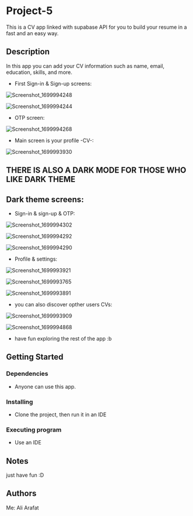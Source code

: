 # Project-5

This is a CV app linked with supabase API for you to build your resume in a fast and an easy way.

## Description

In this app you can add your CV information such as name, email, education, skills, and more.

* First Sign-in & Sign-up screens:
  
![Screenshot_1699994248](https://github.com/AliArafat4/Project-5/assets/84300173/98c90c8e-1e9c-45aa-beaa-a235367d0d89)

![Screenshot_1699994244](https://github.com/AliArafat4/Project-5/assets/84300173/1b969573-ace4-49b5-ae02-f063474dbdbb)




* OTP screen:
  
![Screenshot_1699994268](https://github.com/AliArafat4/Project-5/assets/84300173/9192f67d-707b-4a5c-b9b1-ed4d7ec8a75f)


* Main screen is your profile -CV-:


![Screenshot_1699993930](https://github.com/AliArafat4/Project-5/assets/84300173/ec4f2897-89da-4cc4-b87e-8b29ed4eaee2)


## THERE IS ALSO A DARK MODE FOR THOSE WHO LIKE DARK THEME


## Dark theme screens:

* Sign-in & sign-up & OTP:

![Screenshot_1699994302](https://github.com/AliArafat4/Project-5/assets/84300173/daffc2b6-d61b-4233-94e4-695666421e3a)

![Screenshot_1699994292](https://github.com/AliArafat4/Project-5/assets/84300173/31e0283c-409a-4d2b-a73a-9fd68f8b5c5d)

![Screenshot_1699994290](https://github.com/AliArafat4/Project-5/assets/84300173/64c67e14-1cdf-4aa7-928e-0fc64adc225f)

* Profile & settings:

![Screenshot_1699993921](https://github.com/AliArafat4/Project-5/assets/84300173/1cba98e4-4a8d-45e2-993a-3ef3bfadf452)

![Screenshot_1699993765](https://github.com/AliArafat4/Project-5/assets/84300173/17b28910-bd60-4d64-ba02-cf3888e2fb2c)

![Screenshot_1699993891](https://github.com/AliArafat4/Project-5/assets/84300173/af403b77-3f9d-49a4-a84d-d3038350942f)

* you can also discover opther users CVs:

![Screenshot_1699993909](https://github.com/AliArafat4/Project-5/assets/84300173/43cedac7-cd7d-4f9f-ac7f-25ee969302dd)

![Screenshot_1699994868](https://github.com/AliArafat4/Project-5/assets/84300173/12f00dd8-1884-4845-a658-264c41737554)

  

* have fun exploring the rest of the app :b

## Getting Started

### Dependencies

* Anyone can use this app.
  

### Installing

* Clone the project, then run it in an IDE 

### Executing program

* Use an IDE


## Notes
just have fun :D

## Authors

Me: Ali Arafat

